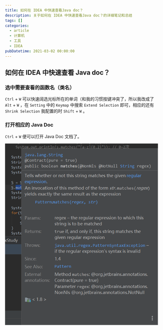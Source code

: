 ```yaml
---
title: 如何在 IDEA 中快速查看Java doc？
description: 关于如何在 IDEA 中快速查看Java doc？的详细笔记和总结
tags: []
categories:
  - article
  - 计算机
  - 工具
  - IDEA
pubDatetime: 2021-03-02 00:00:00
---
```


<style>
.center {
width: auto;
display: table;
margin - left: auto;
margin - right: auto;
}
// 图片居中
img {
position: relative;
left: 50%;
transform: translateX(-50%);
}
</style>

## 如何在 IDEA 中快速查看 Java doc？

### 选中需要查看的函数名（类名）

`Ctrl` + `W` 可以快速阔选光标所在的单词（和我的习惯按键冲突了，所以我改成了 `Alt` + `W` ，在 `Setting` 中的 `Keymap` 中搜索 `Extend Selection` 即可，相应的还有 `Shrink Selection` 我配置的时 `Shift` + `W` 。

### 打开相应的 Java Doc

`Ctrl` + `W` 便可以打开 Java Doc 文档了。

![picture 27](../../../../../assets/images/45279fcf37d4df1a914690452fb65fbbe6a14340a64a34fa319359d1a4c6943b.png)
